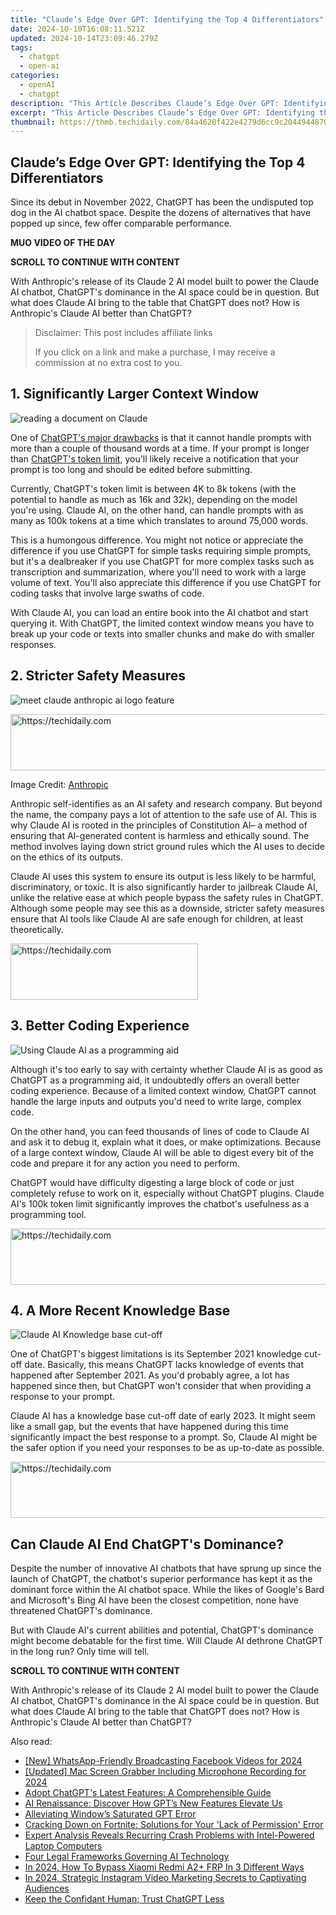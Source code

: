 ```yaml
---
title: "Claude’s Edge Over GPT: Identifying the Top 4 Differentiators"
date: 2024-10-10T16:08:11.521Z
updated: 2024-10-14T23:09:46.279Z
tags:
  - chatgpt
  - open-ai
categories:
  - openAI
  - chatgpt
description: "This Article Describes Claude’s Edge Over GPT: Identifying the Top 4 Differentiators"
excerpt: "This Article Describes Claude’s Edge Over GPT: Identifying the Top 4 Differentiators"
thumbnail: https://thmb.techidaily.com/84a4620f422e4279d6cc9c20449448701c42416dfe9f4fbdd744755993fb5c2e.png
---
```


## Claude’s Edge Over GPT: Identifying the Top 4 Differentiators

 Since its debut in November 2022, ChatGPT has been the undisputed top dog in the AI chatbot space. Despite the dozens of alternatives that have popped up since, few offer comparable performance.

**MUO VIDEO OF THE DAY**

**SCROLL TO CONTINUE WITH CONTENT**

 With Anthropic's release of its Claude 2 AI model built to power the Claude AI chatbot, ChatGPT's dominance in the AI space could be in question. But what does Claude AI bring to the table that ChatGPT does not? How is Anthropic's Claude AI better than ChatGPT?

>  Disclaimer: This post includes affiliate links
>
>  If you click on a link and make a purchase, I may receive a commission at no extra cost to you.
>

## 1\. Significantly Larger Context Window

![reading a document on Claude](https://static1.makeuseofimages.com/wordpress/wp-content/uploads/2023/07/reading-a-document-on-claude.jpg)

 One of [ChatGPT's major drawbacks](https://www.makeuseof.com/openai-chatgpt-biggest-probelms/) is that it cannot handle prompts with more than a couple of thousand words at a time. If your prompt is longer than [ChatGPT's token limit](https://www.makeuseof.com/do-chatgpt-responses-have-character-or-word-limit/), you'll likely receive a notification that your prompt is too long and should be edited before submitting.

 Currently, ChatGPT's token limit is between 4K to 8k tokens (with the potential to handle as much as 16k and 32k), depending on the model you're using. Claude AI, on the other hand, can handle prompts with as many as 100k tokens at a time which translates to around 75,000 words.

 This is a humongous difference. You might not notice or appreciate the difference if you use ChatGPT for simple tasks requiring simple prompts, but it's a dealbreaker if you use ChatGPT for more complex tasks such as transcription and summarization, where you'll need to work with a large volume of text. You'll also appreciate this difference if you use ChatGPT for coding tasks that involve large swaths of code.

 With Claude AI, you can load an entire book into the AI chatbot and start querying it. With ChatGPT, the limited context window means you have to break up your code or texts into smaller chunks and make do with smaller responses.

## 2\. Stricter Safety Measures

![meet claude anthropic ai logo feature](https://thmb.techidaily.com/08bfc68ca7424de532f1e4f97e0746486dfe84c1304de3ac8c4843a110a218e6.jpg)

<!-- affiliate ads begin -->
<a href="https://appsumo.8odi.net/c/5597632/2082529/7443" target="_top" id="2082529">
  <img src="//a.impactradius-go.com/display-ad/7443-2082529" border="0" alt="https://techidaily.com" width="728" height="90"/>
</a>
<img height="0" width="0" src="https://appsumo.8odi.net/i/5597632/2082529/7443" style="position:absolute;visibility:hidden;" border="0" />
<!-- affiliate ads end -->

Image Credit: [Anthropic](https://www.anthropic.com/product)

 Anthropic self-identifies as an AI safety and research company. But beyond the name, the company pays a lot of attention to the safe use of AI. This is why Claude AI is rooted in the principles of Constitution AI– a method of ensuring that AI-generated content is harmless and ethically sound. The method involves laying down strict ground rules which the AI uses to decide on the ethics of its outputs.

 Claude AI uses this system to ensure its output is less likely to be harmful, discriminatory, or toxic. It is also significantly harder to jailbreak Claude AI, unlike the relative ease at which people bypass the safety rules in ChatGPT. Although some people may see this as a downside, stricter safety measures ensure that AI tools like Claude AI are safe enough for children, at least theoretically.

<!-- affiliate ads begin -->
<a href="https://aligracehair.sjv.io/c/5597632/1934183/19272" target="_top" id="1934183">
  <img src="//a.impactradius-go.com/display-ad/19272-1934183" border="0" alt="https://techidaily.com" width="300" height="90"/>
</a>
<img height="0" width="0" src="https://aligracehair.sjv.io/i/5597632/1934183/19272" style="position:absolute;visibility:hidden;" border="0" />
<!-- affiliate ads end -->

## 3\. Better Coding Experience

![Using Claude AI as a programming aid](https://static1.makeuseofimages.com/wordpress/wp-content/uploads/2023/07/using-claude-ai-as-a-programming-aid.jpg)

 Although it's too early to say with certainty whether Claude AI is as good as ChatGPT as a programming aid, it undoubtedly offers an overall better coding experience. Because of a limited context window, ChatGPT cannot handle the large inputs and outputs you'd need to write large, complex code.

 On the other hand, you can feed thousands of lines of code to Claude AI and ask it to debug it, explain what it does, or make optimizations. Because of a large context window, Claude AI will be able to digest every bit of the code and prepare it for any action you need to perform.

 ChatGPT would have difficulty digesting a large block of code or just completely refuse to work on it, especially without ChatGPT plugins. Claude AI's 100k token limit significantly improves the chatbot's usefulness as a programming tool.

<!-- affiliate ads begin -->
<a href="https://appsumo.8odi.net/c/5597632/2144281/7443" target="_top" id="2144281">
  <img src="//a.impactradius-go.com/display-ad/7443-2144281" border="0" alt="https://techidaily.com" width="728" height="90"/>
</a>
<img height="0" width="0" src="https://appsumo.8odi.net/i/5597632/2144281/7443" style="position:absolute;visibility:hidden;" border="0" />
<!-- affiliate ads end -->

## 4\. A More Recent Knowledge Base

![Claude AI Knowledge base cut-off](https://static1.makeuseofimages.com/wordpress/wp-content/uploads/2023/07/claude-ai-knowledge-base-cut-off.jpg)

 One of ChatGPT's biggest limitations is its September 2021 knowledge cut-off date. Basically, this means ChatGPT lacks knowledge of events that happened after September 2021\. As you'd probably agree, a lot has happened since then, but ChatGPT won't consider that when providing a response to your prompt.

 Claude AI has a knowledge base cut-off date of early 2023\. It might seem like a small gap, but the events that have happened during this time significantly impact the best response to a prompt. So, Claude AI might be the safer option if you need your responses to be as up-to-date as possible.

<!-- affiliate ads begin -->
<a href="https://unicoeye.pxf.io/c/5597632/2148774/18498" target="_top" id="2148774">
  <img src="//a.impactradius-go.com/display-ad/18498-2148774" border="0" alt="https://techidaily.com" width="728" height="90"/>
</a>
<img height="0" width="0" src="https://unicoeye.pxf.io/i/5597632/2148774/18498" style="position:absolute;visibility:hidden;" border="0" />
<!-- affiliate ads end -->

## Can Claude AI End ChatGPT's Dominance?

 Despite the number of innovative AI chatbots that have sprung up since the launch of ChatGPT, the chatbot's superior performance has kept it as the dominant force within the AI chatbot space. While the likes of Google's Bard and Microsoft's Bing AI have been the closest competition, none have threatened ChatGPT's dominance.

 But with Claude AI's current abilities and potential, ChatGPT's dominance might become debatable for the first time. Will Claude AI dethrone ChatGPT in the long run? Only time will tell.

**SCROLL TO CONTINUE WITH CONTENT**

 With Anthropic's release of its Claude 2 AI model built to power the Claude AI chatbot, ChatGPT's dominance in the AI space could be in question. But what does Claude AI bring to the table that ChatGPT does not? How is Anthropic's Claude AI better than ChatGPT?

<ins class="adsbygoogle"
     style="display:block"
     data-ad-format="autorelaxed"
     data-ad-client="ca-pub-7571918770474297"
     data-ad-slot="1223367746"></ins>

<ins class="adsbygoogle"
     style="display:block"
     data-ad-client="ca-pub-7571918770474297"
     data-ad-slot="8358498916"
     data-ad-format="auto"
     data-full-width-responsive="true"></ins>

<span class="atpl-alsoreadstyle">Also read:</span>
<div><ul>
<li><a href="https://facebook-video-content.techidaily.com/new-whatsapp-friendly-broadcasting-facebook-videos-for-2024/"><u>[New] WhatsApp-Friendly Broadcasting Facebook Videos for 2024</u></a></li>
<li><a href="https://video-screen-grab.techidaily.com/updated-mac-screen-grabber-including-microphone-recording-for-2024/"><u>[Updated] Mac Screen Grabber Including Microphone Recording for 2024</u></a></li>
<li><a href="https://tech-savvy.techidaily.com/adopt-chatgpts-latest-features-a-comprehensible-guide/"><u>Adopt ChatGPT's Latest Features: A Comprehensible Guide</u></a></li>
<li><a href="https://tech-savvy.techidaily.com/ai-renaissance-discover-how-gpts-new-features-elevate-us/"><u>AI Renaissance: Discover How GPT’s New Features Elevate Us</u></a></li>
<li><a href="https://tech-savvy.techidaily.com/alleviating-windows-saturated-gpt-error/"><u>Alleviating Window’s Saturated GPT Error</u></a></li>
<li><a href="https://win-blog.techidaily.com/cracking-down-on-fortnite-solutions-for-your-lack-of-permission-error/"><u>Cracking Down on Fortnite: Solutions for Your 'Lack of Permission' Error</u></a></li>
<li><a href="https://hardware-help.techidaily.com/expert-analysis-reveals-recurring-crash-problems-with-intel-powered-laptop-computers/"><u>Expert Analysis Reveals Recurring Crash Problems with Intel-Powered Laptop Computers</u></a></li>
<li><a href="https://tech-savvy.techidaily.com/four-legal-frameworks-governing-ai-technology/"><u>Four Legal Frameworks Governing AI Technology</u></a></li>
<li><a href="https://bypass-frp.techidaily.com/in-2024-how-to-bypass-xiaomi-redmi-a2plus-frp-in-3-different-ways-by-drfone-android/"><u>In 2024, How To Bypass Xiaomi Redmi A2+ FRP In 3 Different Ways</u></a></li>
<li><a href="https://instagram-videos.techidaily.com/in-2024-strategic-instagram-video-marketing-secrets-to-captivating-audiences/"><u>In 2024, Strategic Instagram Video Marketing Secrets to Captivating Audiences</u></a></li>
<li><a href="https://tech-savvy.techidaily.com/keep-the-confidant-human-trust-chatgpt-less/"><u>Keep the Confidant Human; Trust ChatGPT Less</u></a></li>
</ul></div>

